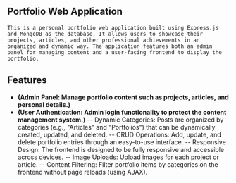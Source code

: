 ## Portfolio Web Application

    This is a personal portfolio web application built using Express.js and MongoDB as the database. It allows users to showcase their projects, articles, and other professional achievements in an organized and dynamic way. The application features both an admin panel for managing content and a user-facing frontend to display the portfolio.

## Features

- **(Admin Panel: Manage portfolio content such as projects, articles, and personal details.)**
- **(User Authentication: Admin login functionality to protect the content management system.)**
  -- Dynamic Categories: Posts are organized by categories (e.g., "Articles" and "Portfolios") that can be dynamically created, updated, and deleted.
  -- CRUD Operations: Add, update, and delete portfolio entries through an easy-to-use interface.
  -- Responsive Design: The frontend is designed to be fully responsive and accessible across devices.
  -- Image Uploads: Upload images for each project or article.
  -- Content Filtering: Filter portfolio items by categories on the frontend without page reloads (using AJAX).
